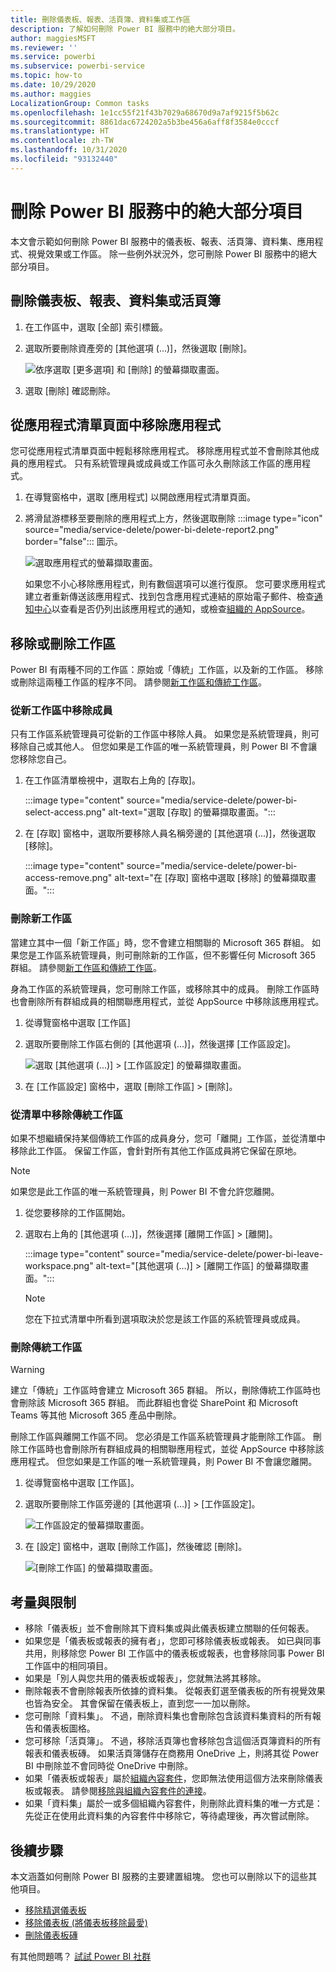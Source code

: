 ```yaml
---
title: 刪除儀表板、報表、活頁簿、資料集或工作區
description: 了解如何刪除 Power BI 服務中的絶大部分項目。
author: maggiesMSFT
ms.reviewer: ''
ms.service: powerbi
ms.subservice: powerbi-service
ms.topic: how-to
ms.date: 10/29/2020
ms.author: maggies
LocalizationGroup: Common tasks
ms.openlocfilehash: 1e1cc55f21f43b7029a68670d9a7af9215f5b62c
ms.sourcegitcommit: 8861dac6724202a5b3be456a6aff8f3584e0cccf
ms.translationtype: HT
ms.contentlocale: zh-TW
ms.lasthandoff: 10/31/2020
ms.locfileid: "93132440"
---
```

# <a name="delete-almost-anything-in-the-power-bi-service"></a>刪除 Power BI 服務中的絶大部分項目
本文會示範如何刪除 Power BI 服務中的儀表板、報表、活頁簿、資料集、應用程式、視覺效果或工作區。 除一些例外狀況外，您可刪除 Power BI 服務中的絕大部分項目。 

## <a name="delete-a-dashboard-report-dataset-or-workbook"></a>刪除儀表板、報表、資料集或活頁簿

1. 在工作區中，選取 [全部] 索引標籤。
1. 選取所要刪除資產旁的 [其他選項 (...)]，然後選取 [刪除]。

    ![依序選取 [更多選項] 和 [刪除] 的螢幕擷取畫面。](media/service-delete/power-bi-delete-dashboard.png)

1. 選取 [刪除] 確認刪除。

## <a name="remove-an-app-from-your-app-list-page"></a>從應用程式清單頁面中移除應用程式

您可從應用程式清單頁面中輕鬆移除應用程式。 移除應用程式並不會刪除其他成員的應用程式。 只有系統管理員或成員或工作區可永久刪除該工作區的應用程式。

1. 在導覽窗格中，選取 [應用程式] 以開啟應用程式清單頁面。
2. 將滑鼠游標移至要刪除的應用程式上方，然後選取刪除 :::image type="icon" source="media/service-delete/power-bi-delete-report2.png" border="false"::: 圖示。

   ![選取應用程式的螢幕擷取畫面。](media/service-delete/power-bi-delete-app.png)

   如果您不小心移除應用程式，則有數個選項可以進行復原。  您可要求應用程式建立者重新傳送該應用程式、找到包含應用程式連結的原始電子郵件、檢查[通知中心](../consumer/end-user-notification-center.md)以查看是否仍列出該應用程式的通知，或檢查[組織的 AppSource](../consumer/end-user-apps.md)。

## <a name="remove-or-delete-a-workspace"></a>移除或刪除工作區

Power BI 有兩種不同的工作區：原始或「傳統」工作區，以及新的工作區。 移除或刪除這兩種工作區的程序不同。 請參閱[新工作區和傳統工作區](../collaborate-share/service-new-workspaces.md)。

### <a name="remove-members-from-a-new-workspace"></a>從新工作區中移除成員

只有工作區系統管理員可從新的工作區中移除人員。 如果您是系統管理員，則可移除自己或其他人。 但您如果是工作區的唯一系統管理員，則 Power BI 不會讓您移除您自己。

1. 在工作區清單檢視中，選取右上角的 [存取]。

    :::image type="content" source="media/service-delete/power-bi-select-access.png" alt-text="選取 [存取] 的螢幕擷取畫面。":::

1. 在 [存取] 窗格中，選取所要移除人員名稱旁邊的 [其他選項 (...)]，然後選取 [移除]。

    :::image type="content" source="media/service-delete/power-bi-access-remove.png" alt-text="在 [存取] 窗格中選取 [移除] 的螢幕擷取畫面。":::

### <a name="delete-a-new-workspace"></a>刪除新工作區

當建立其中一個「新工作區」時，您不會建立相關聯的 Microsoft 365 群組。 如果您是工作區系統管理員，則可刪除新的工作區，但不影響任何 Microsoft 365 群組。 請參閱[新工作區和傳統工作區](../collaborate-share/service-new-workspaces.md)。

身為工作區的系統管理員，您可刪除工作區，或移除其中的成員。 刪除工作區時也會刪除所有群組成員的相關聯應用程式，並從 AppSource 中移除該應用程式。 

1. 從導覽窗格中選取 [工作區]

2. 選取所要刪除工作區右側的 [其他選項 (...)]，然後選擇 [工作區設定]。

    ![選取 [其他選項 (...)] > [工作區設定] 的螢幕擷取畫面。](media/service-delete/power-bi-delete-workspace.png)

3. 在 [工作區設定] 窗格中，選取 [刪除工作區] > [刪除]。

### <a name="remove-a-classic-workspace-from-your-list"></a>從清單中移除傳統工作區

如果不想繼續保持某個傳統工作區的成員身分，您可「離開」工作區，並從清單中移除此工作區。 保留工作區，會針對所有其他工作區成員將它保留在原地。  

> [!NOTE]
> 如果您是此工作區的唯一系統管理員，則 Power BI 不會允許您離開。
>

1. 從您要移除的工作區開始。

2. 選取右上角的 [其他選項 (…)]，然後選擇 [離開工作區] > [離開]。

      :::image type="content" source="media/service-delete/power-bi-leave-workspace.png" alt-text="[其他選項 (…)] > [離開工作區] 的螢幕擷取畫面。":::

   > [!NOTE]
   > 您在下拉式清單中所看到選項取決於您是該工作區的系統管理員或成員。
   >

### <a name="delete-a-classic-workspace"></a>刪除傳統工作區

> [!WARNING]
> 建立「傳統」工作區時會建立 Microsoft 365 群組。 所以，刪除傳統工作區時也會刪除該 Microsoft 365 群組。 而此群組也會從 SharePoint 和 Microsoft Teams 等其他 Microsoft 365 產品中刪除。
> 

刪除工作區與離開工作區不同。 您必須是工作區系統管理員才能刪除工作區。 刪除工作區時也會刪除所有群組成員的相關聯應用程式，並從 AppSource 中移除該應用程式。 但您如果是工作區的唯一系統管理員，則 Power BI 不會讓您離開。

1. 從導覽窗格中選取 [工作區]。

2. 選取所要刪除工作區旁邊的 [其他選項 (…)] > [工作區設定]。

    ![工作區設定的螢幕擷取畫面。](media/service-delete/power-bi-workspace-settings-classic.png)

3. 在 [設定] 窗格中，選取 [刪除工作區]，然後確認 [刪除]。

    ![[刪除工作區] 的螢幕擷取畫面。](media/service-delete/power-bi-delete-classic-workspace.png)


## <a name="considerations-and-limitations"></a>考量與限制

- 移除「儀表板」並不會刪除其下資料集或與此儀表板建立關聯的任何報表。
- 如果您是「儀表板或報表的擁有者」，您即可移除儀表板或報表。 如已與同事共用，則移除您 Power BI 工作區中的儀表板或報表，也會移除同事 Power BI 工作區中的相同項目。
- 如果是「別人與您共用的儀表板或報表」，您就無法將其移除。
- 刪除報表不會刪除報表所依據的資料集。  從報表釘選至儀表板的所有視覺效果也皆為安全。 其會保留在儀表板上，直到您一一加以刪除。
- 您可刪除「資料集」。 不過，刪除資料集也會刪除包含該資料集資料的所有報告和儀表板圖格。
- 您可移除「活頁簿」。 不過，移除活頁簿也會移除包含這個活頁簿資料的所有報表和儀表板磚。 如果活頁簿儲存在商務用 OneDrive 上，則將其從 Power BI 中刪除並不會同時從 OneDrive 中刪除。
- 如果「儀表板或報表」屬於[組織內容套件](../collaborate-share/service-organizational-content-pack-disconnect.md)，您即無法使用這個方法來刪除儀表板或報表。  請參閱[移除與組織內容套件的連接](../collaborate-share/service-organizational-content-pack-disconnect.md)。
- 如果「資料集」屬於一或多個組織內容套件，則刪除此資料集的唯一方式是：先從正在使用此資料集的內容套件中移除它，等待處理後，再次嘗試刪除。

## <a name="next-steps"></a>後續步驟

本文涵蓋如何刪除 Power BI 服務的主要建置組塊。 您也可以刪除以下的這些其他項目。  

- [移除精選儀表板](../consumer/end-user-featured.md)
- [移除儀表板 (將儀表板移除最愛)](../consumer/end-user-favorite.md)
- [刪除儀表板磚](service-dashboard-edit-tile.md)

有其他問題嗎？ [試試 Power BI 社群](https://community.powerbi.com/)